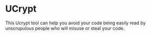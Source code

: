 # UCrypt
This Ucrypt tool can help you avoid your code being easily read by unscrupulous people who will misuse or steal your code.
